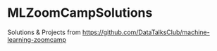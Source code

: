 # MLZoomCampSolutions
Solutions &amp; Projects from https://github.com/DataTalksClub/machine-learning-zoomcamp
